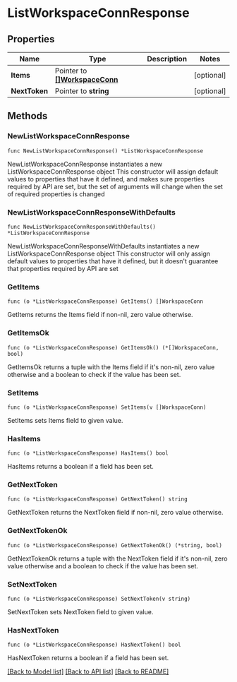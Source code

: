 # ListWorkspaceConnResponse

## Properties

Name | Type | Description | Notes
------------ | ------------- | ------------- | -------------
**Items** | Pointer to [**[]WorkspaceConn**](WorkspaceConn.md) |  | [optional] 
**NextToken** | Pointer to **string** |  | [optional] 

## Methods

### NewListWorkspaceConnResponse

`func NewListWorkspaceConnResponse() *ListWorkspaceConnResponse`

NewListWorkspaceConnResponse instantiates a new ListWorkspaceConnResponse object
This constructor will assign default values to properties that have it defined,
and makes sure properties required by API are set, but the set of arguments
will change when the set of required properties is changed

### NewListWorkspaceConnResponseWithDefaults

`func NewListWorkspaceConnResponseWithDefaults() *ListWorkspaceConnResponse`

NewListWorkspaceConnResponseWithDefaults instantiates a new ListWorkspaceConnResponse object
This constructor will only assign default values to properties that have it defined,
but it doesn't guarantee that properties required by API are set

### GetItems

`func (o *ListWorkspaceConnResponse) GetItems() []WorkspaceConn`

GetItems returns the Items field if non-nil, zero value otherwise.

### GetItemsOk

`func (o *ListWorkspaceConnResponse) GetItemsOk() (*[]WorkspaceConn, bool)`

GetItemsOk returns a tuple with the Items field if it's non-nil, zero value otherwise
and a boolean to check if the value has been set.

### SetItems

`func (o *ListWorkspaceConnResponse) SetItems(v []WorkspaceConn)`

SetItems sets Items field to given value.

### HasItems

`func (o *ListWorkspaceConnResponse) HasItems() bool`

HasItems returns a boolean if a field has been set.

### GetNextToken

`func (o *ListWorkspaceConnResponse) GetNextToken() string`

GetNextToken returns the NextToken field if non-nil, zero value otherwise.

### GetNextTokenOk

`func (o *ListWorkspaceConnResponse) GetNextTokenOk() (*string, bool)`

GetNextTokenOk returns a tuple with the NextToken field if it's non-nil, zero value otherwise
and a boolean to check if the value has been set.

### SetNextToken

`func (o *ListWorkspaceConnResponse) SetNextToken(v string)`

SetNextToken sets NextToken field to given value.

### HasNextToken

`func (o *ListWorkspaceConnResponse) HasNextToken() bool`

HasNextToken returns a boolean if a field has been set.


[[Back to Model list]](../README.md#documentation-for-models) [[Back to API list]](../README.md#documentation-for-api-endpoints) [[Back to README]](../README.md)


